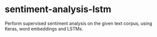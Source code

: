 # sentiment-analysis-lstm
Perform supervised sentiment analysis on the given text corpus, using Keras, word embeddings and LSTMs.

